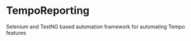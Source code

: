 TempoReporting
==============

Selenium and TestNG based automation framework for automating Tempo features
